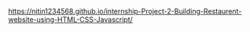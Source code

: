 https://nitin1234568.github.io/internship-Project-2-Building-Restaurent-website-using-HTML-CSS-Javascript/ 

